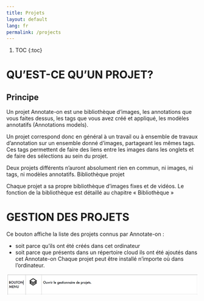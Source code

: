 ```yaml
---
title: Projets
layout: default
lang: fr
permalink: /projects
---
```


1. TOC
{:toc}


# QU’EST-CE QU’UN PROJET?

## Principe
Un projet Annotate-on est une bibliothèque d’images, les annotations que vous faites dessus, les tags que
vous avez créé et appliqué, les modèles annotatifs (Annotations models).

Un projet correspond donc en général à un travail ou à ensemble de travaux d’annotation sur un ensemble
donné d’images, partageant les mêmes tags. Ces tags permettent de faire des liens entre les images dans les
onglets et de faire des sélections au sein du projet.

Deux projets différents n’auront absolument rien en commun, ni images, ni tags, ni modèles annotatifs.
Bibliothèque projet

Chaque projet a sa propre bibliothèque d’images fixes et de vidéos.
Le fonction de la bibliothèque est détaillé au chapitre « Bibliothèque »

# GESTION DES PROJETS

 Ce bouton affiche la liste des projets connus par Annotate-on :
- soit parce qu’ils ont été créés dans cet ordinateur
- soit parce que présents dans un répertoire cloud ils ont été ajoutés dans cet Annotate-on
Chaque projet peut être installé n’importe où dans l’ordinateur.

![Image_projects](assets/img/projects1.jpg)

